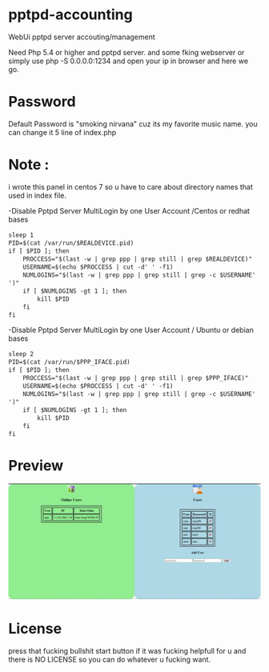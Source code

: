 # pptpd-accounting
WebUi pptpd server accouting/management

Need Php 5.4 or higher and pptpd server.
and some fking webserver or simply use php -S 0.0.0.0:1234 and open your ip in browser and here we go.
# Password
Default Password is "smoking nirvana" cuz its my favorite music name.
you can change it 5 line of index.php

# Note :
i wrote this panel in centos 7 so u have to care about directory names that used in index file.

-Disable Pptpd Server MultiLogin by one User Account /Centos or redhat bases
```
sleep 1
PID=$(cat /var/run/$REALDEVICE.pid)
if [ $PID ]; then
    PROCCESS="$(last -w | grep ppp | grep still | grep $REALDEVICE)"
    USERNAME=$(echo $PROCCESS | cut -d' ' -f1)
    NUMLOGINS="$(last -w | grep ppp | grep still | grep -c $USERNAME' ')"
    if [ $NUMLOGINS -gt 1 ]; then
        kill $PID
    fi
fi
```

-Disable Pptpd Server MultiLogin by one User Account / Ubuntu or debian bases
```
sleep 2
PID=$(cat /var/run/$PPP_IFACE.pid)
if [ $PID ]; then
    PROCCESS="$(last -w | grep ppp | grep still | grep $PPP_IFACE)"
    USERNAME=$(echo $PROCCESS | cut -d' ' -f1)
    NUMLOGINS="$(last -w | grep ppp | grep still | grep -c $USERNAME' ')"
    if [ $NUMLOGINS -gt 1 ]; then
        kill $PID
    fi
fi
```
# Preview
![preview](https://github.com/SinaXhpm/pptpd-accounting/raw/master/preview.jpg)

# License
press that fucking bullshit start button if it was fucking helpfull for u and there is NO LICENSE so you can do whatever u fucking want.
